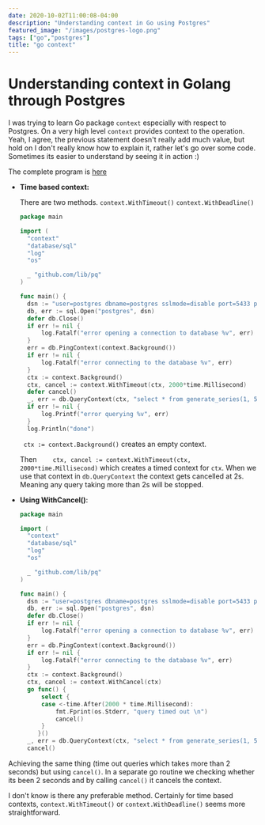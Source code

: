 ```yaml
---
date: 2020-10-02T11:00:08-04:00
description: "Understanding context in Go using Postgres"
featured_image: "/images/postgres-logo.png"
tags: ["go","postgres"]
title: "go context"
---
```


# Understanding context in Golang through Postgres

I was trying to learn Go package `context` especially with respect to Postgres. On a very high level `context` provides context to the operation. Yeah, I agree, the previous statement doesn't really add much value, but hold on I don't really know how to explain it, rather let's go over some code. Sometimes its easier to understand by seeing it in action :) 

The complete program is [here](https://gitlab.com/viggy28-websites/viggy28.dev/blob/master/static/files/gopostgres/go-context/main.go)

- **Time based context:**

  There are two methods. `context.WithTimeout()` `context.WithDeadline()`
  
  ```go
  package main
  
  import (
  	"context"
  	"database/sql"
  	"log"
  	"os"
  
  	_ "github.com/lib/pq"
  )
  
  func main() {
  	dsn := "user=postgres dbname=postgres sslmode=disable port=5433 password=replaceit"
  	db, err := sql.Open("postgres", dsn)
  	defer db.Close()
  	if err != nil {
  		log.Fatalf("error opening a connection to database %v", err)
  	}
  	err = db.PingContext(context.Background())
  	if err != nil {
  		log.Fatalf("error connecting to the database %v", err)
  	}
  	ctx := context.Background()
  	ctx, cancel := context.WithTimeout(ctx, 2000*time.Millisecond)
  	defer cancel()
  	_, err = db.QueryContext(ctx, "select * from generate_series(1, 5000000000)")
  	if err != nil {
  		log.Printf("error querying %v", err)
  	}
  	log.Println("done")
  ```

  `	ctx := context.Background()` creates an empty context. 

  Then `	ctx, cancel := context.WithTimeout(ctx, 2000*time.Millisecond)` which creates a timed context for `ctx`. When we use that context in `db.QueryContext`  the context gets cancelled at 2s. Meaning any query taking more than 2s will be stopped.

- **Using WithCancel()**:

  ```go
  package main
  
  import (
  	"context"
  	"database/sql"
  	"log"
  	"os"
  
  	_ "github.com/lib/pq"
  )
  
  func main() {
  	dsn := "user=postgres dbname=postgres sslmode=disable port=5433 password=replaceit"
  	db, err := sql.Open("postgres", dsn)
  	defer db.Close()
  	if err != nil {
  		log.Fatalf("error opening a connection to database %v", err)
  	}
  	err = db.PingContext(context.Background())
  	if err != nil {
  		log.Fatalf("error connecting to the database %v", err)
  	}
  	ctx := context.Background()
  	ctx, cancel := context.WithCancel(ctx)
  	go func() {
  	   	select {
  	   	case <-time.After(2000 * time.Millisecond):
  	   		fmt.Fprint(os.Stderr, "query timed out \n")
  	   		cancel()
  	   	}
  	   }()
  	_, err = db.QueryContext(ctx, "select * from generate_series(1, 50000000)")
  	cancel()
  ```

Achieving the same thing (time out queries which takes more than 2 seconds) but using `cancel()`. In a separate go routine we checking whether its been 2 seconds and by calling `cancel()` it cancels the context.

  
I don't know is there any preferable method. Certainly for time based contexts,  `context.WithTimeout()` or `context.WithDeadline()` seems more straightforward.